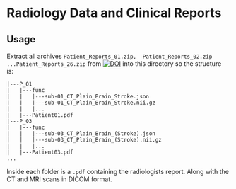 # Radiology Data and Clinical Reports

## Usage

Extract all archives `Patient_Reports_01.zip,  Patient_Reports_02.zip ...Patient_Reports_26.zip` from [![DOI](https://zenodo.org/badge/DOI/10.5281/zenodo.1199641.svg)](https://doi.org/10.5281/zenodo.1199641) into this directory so the structure is:

```
|---P_01
|   |---func
|   |   |---sub-01_CT_Plain_Brain_Stroke.json
|   |   |---sub-01_CT_Plain_Brain_Stroke.nii.gz
|   |   |...
|   |---Patient01.pdf
|---P_03
|   |---func
|   |   |---sub-03_CT_Plain_Brain_(Stroke).json
|   |   |---sub-03_CT_Plain_Brain_(Stroke).nii.gz
|   |   |...
|   |---Patient03.pdf
...
```

Inside each folder is a `.pdf` containing the radiologists report. Along with the CT and MRI scans in DICOM format.
